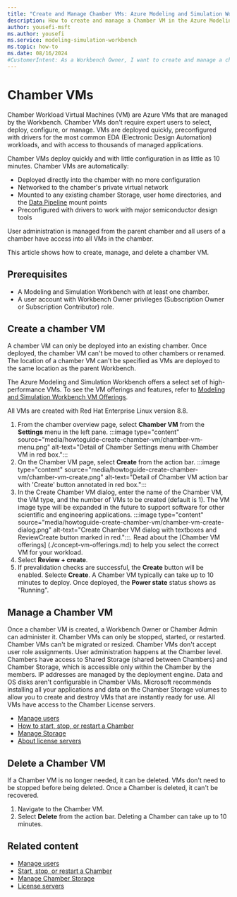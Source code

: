 ```yaml
---
title: "Create and Manage Chamber VMs: Azure Modeling and Simulation Workbench"
description: How to create and manage a Chamber VM in the Azure Modeling and Simulation Workbench
author: yousefi-msft
ms.author: yousefi
ms.service: modeling-simulation-workbench
ms.topic: how-to
ms.date: 08/16/2024
#CustomerIntent: As a Workbench Owner, I want to create and manage a chamber to isolate users, workloads and data.
---
```

# Chamber VMs

Chamber Workload Virtual Machines (VM) are Azure VMs that are managed by the Workbench. Chamber VMs don't require expert users to select, deploy, configure, or manage. VMs are deployed quickly, preconfigured with drivers for the most common EDA (Electronic Design Automation) workloads, and with access to thousands of managed applications.

Chamber VMs deploy quickly and with little configuration in as little as 10 minutes.  Chamber VMs are automatically:

* Deployed directly into the chamber with no more configuration
* Networked to the chamber's private virtual network
* Mounted to any existing chamber Storage, user home directories, and the [Data Pipeline](./concept-data-pipeline.md) mount points
* Preconfigured with drivers to work with major semiconductor design tools

User administration is managed from the parent chamber and all users of a chamber have access into all VMs in the chamber.

This article shows how to create, manage, and delete a chamber VM.

## Prerequisites

* A Modeling and Simulation Workbench with at least one chamber.
* A user account with Workbench Owner privileges (Subscription Owner or Subscription Contributor) role.

## Create a chamber VM

A chamber VM can only be deployed into an existing chamber. Once deployed, the chamber VM can't be moved to other chambers or renamed. The location of a chamber VM can't be specified as VMs are deployed to the same location as the parent Workbench.

The Azure Modeling and Simulation Workbench offers a select set of high-performance VMs. To see the VM offerings and features, refer to [Modeling and Simulation Workbench VM Offerings](./concept-vm-offerings.md).

All VMs are created with Red Hat Enterprise Linux version 8.8.

1. From the chamber overview page, select **Chamber VM** from the **Settings** menu in the left pane. :::image type="content" source="media/howtoguide-create-chamber-vm/chamber-vm-menu.png" alt-text="Detail of Chamber Settings menu with Chamber VM in red box.":::
1. On the Chamber VM page, select **Create** from the action bar. :::image type="content" source="media/howtoguide-create-chamber-vm/chamber-vm-create.png" alt-text="Detail of Chamber VM action bar with 'Create' button annotated in red box.":::
1. In the Create Chamber VM dialog, enter the name of the Chamber VM, the VM type, and the number of VMs to be created (default is 1). The VM image type will be expanded in the future to support software for other scientific and engineering applications. :::image type="content" source="media/howtoguide-create-chamber-vm/chamber-vm-create-dialog.png" alt-text="Create Chamber VM dialog with textboxes and ReviewCreate button marked in red.":::. Read about the [Chamber VM offerings] (./concept-vm-offerings.md) to help you select the correct VM for your workload.
1. Select **Review + create**.
1. If prevalidation checks are successful, the **Create** button will be enabled. Selecte **Create**. A Chamber VM typically can take up to 10 minutes to deploy. Once deployed, the **Power state** status shows as "Running".

## Manage a Chamber VM

Once a chamber VM is created, a Workbench Owner or Chamber Admin can administer it. Chamber VMs can only be stopped, started, or restarted. Chamber VMs can't be migrated or resized. Chamber VMs don't accept user role assignments. User administration happens at the Chamber level. Chambers have access to Shared Storage (shared between Chambers) and Chamber Storage, which is accessible only within the Chamber by the members. IP addresses are managed by the deployment engine. Data and OS disks aren't configurable in Chamber VMs. Microsoft recommends installing all your applications and data on the Chamber Storage volumes to allow you to create and destroy VMs that are instantly ready for use. All VMs have access to the Chamber License servers.

* [Manage users](./how-to-guide-manage-users.md)
* [How to start, stop, or restart a Chamber](./how-to-guide-start-stop-restart.md)
* [Manage Storage](./how-to-guide-manage-chamber-storage.md)
* [About license servers](./concept-license-service.md)

## Delete a Chamber VM

If a Chamber VM is no longer needed, it can be deleted. VMs don't need to be stopped before being deleted. Once a Chamber is deleted, it can't be recovered.

1. Navigate to the Chamber VM.
1. Select **Delete** from the action bar. Deleting a Chamber can take up to 10 minutes.

## Related content

* [Manage users](./how-to-guide-manage-users.md)
* [Start, stop, or restart a Chamber](./how-to-guide-start-stop-restart.md)
* [Manage Chamber Storage](./how-to-guide-manage-chamber-storage.md)
* [License servers](./concept-license-service.md)
